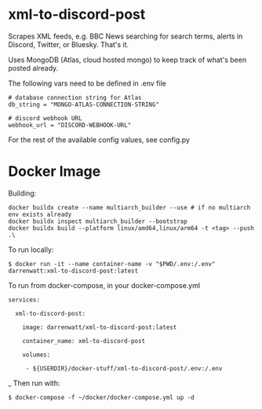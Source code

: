 xml-to-discord-post
===

Scrapes XML feeds, e.g. BBC News searching for search terms, alerts in Discord, Twitter, or Bluesky. That's it.

Uses MongoDB (Atlas, cloud hosted mongo) to keep track of what's been posted already.

The following vars need to be defined in .env file
```
# database connection string for Atlas
db_string = "MONGO-ATLAS-CONNECTION-STRING"

# discord webhook URL
webhook_url = "DISCORD-WEBHOOK-URL"
```
For the rest of the available config values, see config.py


Docker Image
====

Building:
```
docker buildx create --name multiarch_builder --use # if no multiarch env exists already
docker buildx inspect multiarch_builder --bootstrap
docker buildx build --platform linux/amd64,linux/arm64 -t <tag> --push .\
```

To run locally:
```
$ docker run -it --name container-name -v "$PWD/.env:/.env" darrenwatt:xml-to-discord-post:latest
```
To run from docker-compose, in your docker-compose.yml
```
services:

  xml-to-discord-post:

    image: darrenwatt/xml-to-discord-post:latest

    container_name: xml-to-discord-post

    volumes:

     - ${USERDIR}/docker-stuff/xml-to-discord-post/.env:/.env

```
_
Then run with:
```
$ docker-compose -f ~/docker/docker-compose.yml up -d
```


